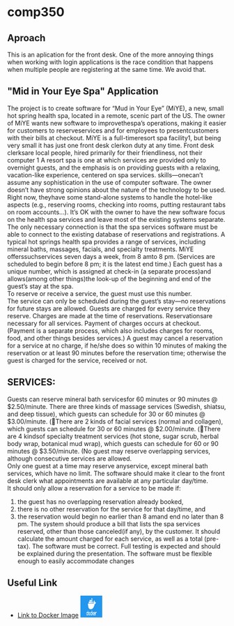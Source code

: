# comp350
## Aproach
This is an aplication for the front desk. 
One of the more annoying things when working with login applications is the race condition that happens when multiple people are registering at the same time. 
We avoid that.

## "Mid in Your Eye Spa" Application

The project is to create software for “Mud in Your Eye” (MiYE), a new, small hot spring health spa, located in a remote, scenic part of the US. 
The owner of MiYE wants new software to improvethespa’s operations, making it easier for customers to reserveservices and for employees to presentcustomers with their bills at checkout.
MiYE is a full-timeresort spa facility1, but being very small it has just one front desk clerkon duty at any time. 
Front desk clerksare local people, hired primarily for their friendliness, not their computer 1 A resort spa is one at which services are provided only to overnight guests, and the emphasis is on providing guests with a relaxing, vacation-like experience, centered on spa services. 
skills—onecan’t assume any sophistication in the use of computer software. 
The owner doesn’t have strong opinions about the nature of the technology to be used. 
Right now, theyhave some stand-alone systems to handle the hotel-like aspects (e.g., reserving rooms, checking into rooms, putting restaurant tabs on room accounts...).
It’s OK with the owner to have the new software focus on the health spa services and leave most of the existing systems separate. 
The only necessary connection is that the spa services software must be able to connect to the existing database of reservations and registrations.
A typical hot springs health spa provides a range of services, including mineral baths, massages, facials, and specialty treatments. 
MiYE offerssuchservices seven days a week, from 8 amto 8 pm. (Services are scheduled to begin before 8 pm; it is the latest end time.)
Each guest has a unique number, which is assigned at check-in (a separate process)and allows(among other things)the look-up of the beginning and end of the guest’s stay at the spa.  
To reserve or receive a service, the guest must use this number.  
The service can only be scheduled during the guest’s stay—no reservations for future stays are allowed. 
Guests are charged for every service they reserve. 
Charges are made at the time of reservations. 
Reservationsare necessary for all services. 
Payment of charges occurs at checkout.(Payment is a separate process, which also includes charges for rooms, food, and other things besides services.)
A guest may cancel a reservation for a service at no charge, if he/she does so within 10 minutes of making the reservation or at least 90 minutes before the reservation time; otherwise the guest is charged for the service, received or not. 


## SERVICES:


Guests can reserve mineral bath servicesfor 60 minutes or 90 minutes @ $2.50/minute. 
There are three kinds of massage services (Swedish, shiatsu, and deep tissue), which guests can schedule for 30 or 60 minutes @ $3.00/minute. 
(There are 2 kinds of facial services (normal and collagen), which guests can schedule for 30 or 60 minutes @ $2.00/minute. 
(There are 4 kindsof specialty treatment services (hot stone, sugar scrub, herbal body wrap, botanical mud wrap), which guests can schedule for 60 or 90 minutes @ $3.50/minute. 
(No guest may reserve overlapping services, although consecutive services are allowed.  
Only one guest at a time may reserve anyservice, except mineral bath services, which have no limit.
The software should make it clear to the front desk clerk what appointments are available at any particular day/time.  
It should only allow a reservation for a service to be made if: 
1) the guest has no overlapping reservation already booked, 
2) there is no other reservation for the service for that day/time, and 
3) the reservation would begin no earlier than 8 amand end no later than 8 pm.
The system should produce a bill that lists the spa services reserved, other than those canceled(if any), by the customer. 
It should calculate the amount charged for each service, as well as a total (pre-tax).
The software must be correct. Full testing is expected and should be explained during the presentation.
The software must be flexible enough to easily accommodate changes 

## Useful Link
+ [Link to Docker Image](https://www.docker.com/) <img src="img/docker.png" alt="alt text" width="50" height="50">
